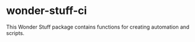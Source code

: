 # wonder-stuff-ci

This Wonder Stuff package contains functions for creating automation and scripts.

